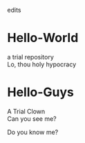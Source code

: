 edits
# Hello-World 
a trial repository  
Lo, thou holy hypocracy 

# Hello-Guys
A Trial Clown  
Can you see me? 

Do you know me? 

